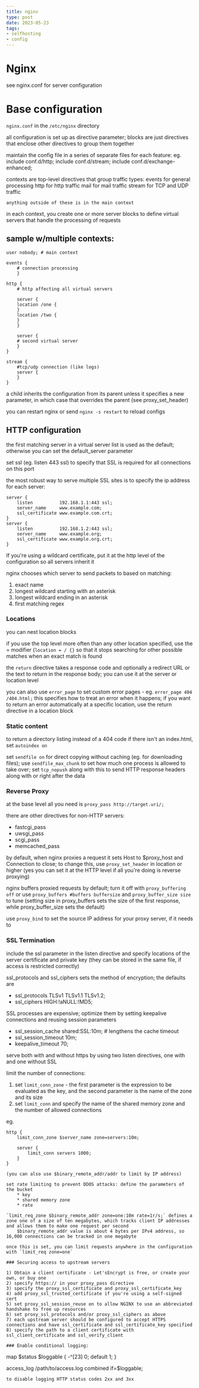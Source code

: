 ```yaml
---
title: nginx
type: post
date: 2023-05-23
tags: 
- selfhosting
- config
---
```


# Nginx
see nginx.conf for server configuration

# Base configuration

`nginx.conf` in the `/etc/nginx` directory

all configuration is set up as directive    parameter; blocks are just directives that enclose other directives to group them together

maintain the config file in a series of separate files for each feature: eg.
    include conf.d/http;
    include conf.d/stream;
    include conf.d/exchange-enhanced;

contexts are top-level directives that group traffic types:
    events for general processing
    http for http traffic
    mail for mail traffic
    stream for TCP and UDP traffic

    anything outside of these is in the main context

in each context, you create one or more server blocks to define virtual servers that handle the processing of requests

## sample w/multiple contexts:
```
user nobody; # main context

events {
    # connection processing
    }

http {
    # http affecting all virtual servers

    server {
    location /one {
    }
    location /two {
    }
    }

    server {
    # second virtual server
    }
}

stream {
    #tcp/udp connection (like logs)
    server {
    }
}
```

a child inherits the configuration from its parent unless it specifies a new parameter, in which case that overrides the parent (see proxy_set_header)

you can restart nginx or send `nginx -s restart` to reload configs

## HTTP configuration

the first matching server in a virtual server list is used as the default; otherwise you can set the default_server parameter

set ssl (eg. listen 443 ssl) to specify that SSL is required for all connections on this port

the most robust way to serve multiple SSL sites is to specify the ip address for each server:

```
server {
    listen          192.168.1.1:443 ssl;
    server_name     www.example.com;
    ssl_certificate www.example.com.crt;
}
server {
    listen          192.168.1.2:443 ssl;
    server_name     www.example.org;
    ssl_certificate www.example.org.crt;
}
```

If you're using a wildcard certificate, put it at the http level of the configuration so all servers inherit it

nginx chooses which server to send packets to based on matching:
1) exact name
2) longest wildcard starting with an asterisk
3) longest wildcard ending in an asterisk
4) first matching regex

### Locations
you can nest location blocks

if you use the top level more often than any other location specified, use the = modifier (`location = / {}` so that it stops searching for other possible matches when an exact match is found

the `return` directive takes a response code and optionally a redirect URL or the text to return in the response body; you can use it at the server or location level

you can also use `error_page` to set custom error pages - eg. `error_page 404 /404.html;`
    this specifies how to treat an error when it happens; if you want to return an error automatically at a specific location, use the return directive in a location block

### Static content

to return a directory listing instead of a 404 code if there isn't an index.html, set `autoindex on`

set `sendfile on` for direct copying without caching (eg. for downloading files); use `sendfile_max_chunk` to set how much one process is allowed to take over; set `tcp_nopush` along with this to send HTTP response headers along with or right after the data


### Reverse Proxy

at the base level all you need is `proxy_pass http://target.uri/;`

there are other directives for non-HTTP servers:
* fastcgi_pass
* uwsgi_pass
* scgi_pass
* memcached_pass

by default, when nginx proxies a request it sets Host to $proxy_host and Connection to close; to change this, use `proxy_set_header` in location or higher (yes you can set it at the HTTP level if all you're doing is reverse proxying)

nginx buffers proxied requests by default; turn it off with `proxy_buffering off` or use `proxy_buffers #buffers buffersize` and `proxy_buffer_size size` to tune (setting size in proxy_buffers sets the size of the first response, while proxy_buffer_size sets the default)

use `proxy_bind` to set the source IP address for your proxy server, if it needs to

### SSL Termination

include the ssl parameter in the listen directive and specify locations of the server certificate and private key (they can be stored in the same file, if access is restricted correctly)

ssl_protocols and ssl_ciphers sets the method of encryption; the defaults are
* ssl_protocols TLSv1 TLSv1.1 TLSv1.2;
* ssl_ciphers HIGH:!aNULL:!MD5;

SSL processes are expensive; optimize them by setting keepalive connections and reusing session parameters
* ssl_session_cache     shared:SSL:10m; # lengthens the cache timeout
* ssl_session_timeout   10m;
* keepalive_timeout     70;

serve both with and without https by using two listen directives, one with and one without SSL

limit the  number of connections:
1) set `limit_conn_zone` - the first parameter is the expression to be evaluated as the key, and the second parameter is the name of the zone and its size
2) set `limit_conn` and specify the name of the shared memory zone and the number of allowed connections

eg. 
```
http {
    limit_conn_zone $server_name zone=servers:10m;

    server {
        limit_conn servers 1000;
    }
}

(you can also use $binary_remote_addr/addr to limit by IP address)

set rate limiting to prevent DDOS attacks: define the parameters of the bucket
    * key
    * shared memory zone
    * rate

`limit_req_zone $binary_remote_addr zone=one:10m rate=1r/s;` defines a zone one of a size of ten megabytes, which tracks client IP addresses and allows them to make one request per second
    $binary_remote_addr value is about 4 bytes per IPv4 address, so 16,000 connections can be tracked in one megabyte

once this is set, you can limit requests anywhere in the configuration with `limit_req zone=one`

### Securing access to upstream servers

1) Obtain a client certificate - Let'sEncrypt is free, or create your own, or buy one
2) specify https:// in your proxy_pass directive
3) specify the proxy_ssl_certificate and proxy_ssl_certificate_key
4) add proxy_ssl_trusted_certificate if you're using a self-signed cert
5) set proxy_ssl_session_reuse on to allow NGINX to use an abbreviated handshake to free up resources
6) set proxy_ssl_protocols and/or proxy_ssl_ciphers as above
7) each upstream server should be configured to accept HTTPS connections and have ssl_certificate and ssl_certificate_key specified
8) specify the path to a client certificate with ssl_client_certificate and ssl_verify_client

### Enable conditional logging:
```
map $status $loggable {
    -^[23]  0;
    default 1;
}

access_log /path/to/access.log combined if=$loggable;
```
to disable logging HTTP status codes 2xx and 3xx

